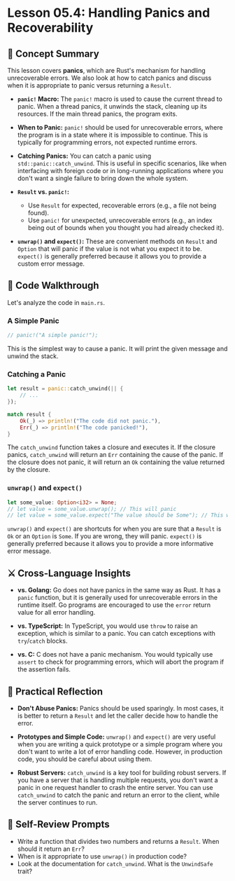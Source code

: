 # Lesson 05.4: Handling Panics and Recoverability

## 🧠 Concept Summary

This lesson covers **panics**, which are Rust's mechanism for handling unrecoverable errors. We also look at how to catch panics and discuss when it is appropriate to panic versus returning a `Result`.

- **`panic!` Macro:** The `panic!` macro is used to cause the current thread to panic. When a thread panics, it unwinds the stack, cleaning up its resources. If the main thread panics, the program exits.

- **When to Panic:** `panic!` should be used for unrecoverable errors, where the program is in a state where it is impossible to continue. This is typically for programming errors, not expected runtime errors.

- **Catching Panics:** You can catch a panic using `std::panic::catch_unwind`. This is useful in specific scenarios, like when interfacing with foreign code or in long-running applications where you don't want a single failure to bring down the whole system.

- **`Result` vs. `panic!`:**
    - Use `Result` for expected, recoverable errors (e.g., a file not being found).
    - Use `panic!` for unexpected, unrecoverable errors (e.g., an index being out of bounds when you thought you had already checked it).

- **`unwrap()` and `expect()`:** These are convenient methods on `Result` and `Option` that will panic if the value is not what you expect it to be. `expect()` is generally preferred because it allows you to provide a custom error message.

## 🧩 Code Walkthrough

Let's analyze the code in `main.rs`.

### A Simple Panic

```rust
// panic!("A simple panic!");
```

This is the simplest way to cause a panic. It will print the given message and unwind the stack.

### Catching a Panic

```rust
let result = panic::catch_unwind(|| {
    // ...
});

match result {
    Ok(_) => println!("The code did not panic."),
    Err(_) => println!("The code panicked!"),
}
```

The `catch_unwind` function takes a closure and executes it. If the closure panics, `catch_unwind` will return an `Err` containing the cause of the panic. If the closure does not panic, it will return an `Ok` containing the value returned by the closure.

### `unwrap()` and `expect()`

```rust
let some_value: Option<i32> = None;
// let value = some_value.unwrap(); // This will panic
// let value = some_value.expect("The value should be Some"); // This will panic with a message
```

`unwrap()` and `expect()` are shortcuts for when you are sure that a `Result` is `Ok` or an `Option` is `Some`. If you are wrong, they will panic. `expect()` is generally preferred because it allows you to provide a more informative error message.

## ⚔️ Cross-Language Insights

- **vs. Golang:** Go does not have panics in the same way as Rust. It has a `panic` function, but it is generally used for unrecoverable errors in the runtime itself. Go programs are encouraged to use the `error` return value for all error handling.

- **vs. TypeScript:** In TypeScript, you would use `throw` to raise an exception, which is similar to a panic. You can catch exceptions with `try`/`catch` blocks.

- **vs. C:** C does not have a panic mechanism. You would typically use `assert` to check for programming errors, which will abort the program if the assertion fails.

## 🚀 Practical Reflection

- **Don't Abuse Panics:** Panics should be used sparingly. In most cases, it is better to return a `Result` and let the caller decide how to handle the error.

- **Prototypes and Simple Code:** `unwrap()` and `expect()` are very useful when you are writing a quick prototype or a simple program where you don't want to write a lot of error handling code. However, in production code, you should be careful about using them.

- **Robust Servers:** `catch_unwind` is a key tool for building robust servers. If you have a server that is handling multiple requests, you don't want a panic in one request handler to crash the entire server. You can use `catch_unwind` to catch the panic and return an error to the client, while the server continues to run.

## 🧩 Self-Review Prompts

- Write a function that divides two numbers and returns a `Result`. When should it return an `Err`?
- When is it appropriate to use `unwrap()` in production code?
- Look at the documentation for `catch_unwind`. What is the `UnwindSafe` trait?
